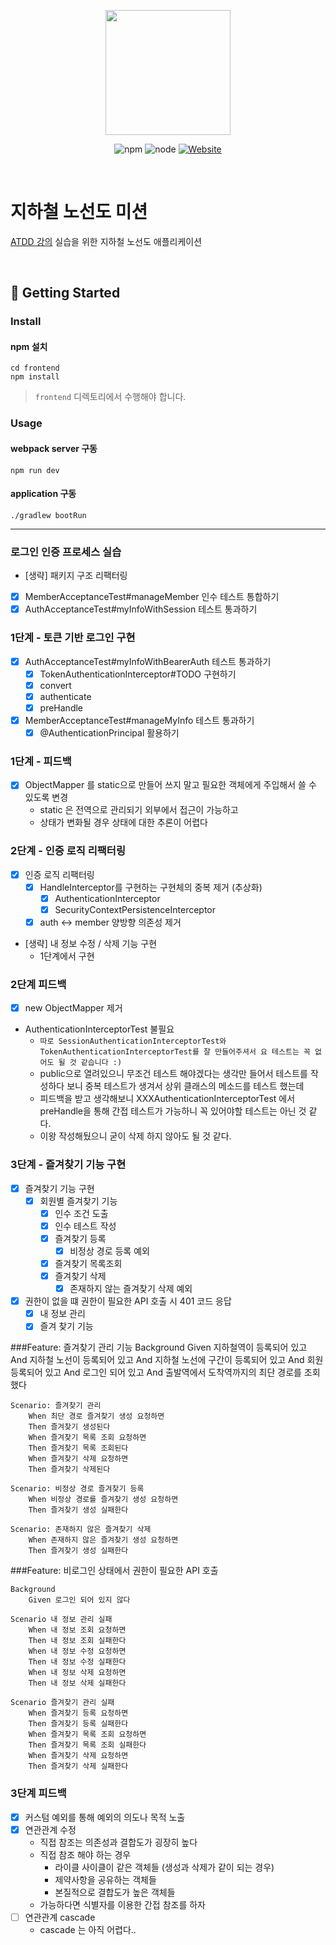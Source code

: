 <p align="center">
    <img width="200px;" src="https://raw.githubusercontent.com/woowacourse/atdd-subway-admin-frontend/master/images/main_logo.png"/>
</p>
<p align="center">
  <img alt="npm" src="https://img.shields.io/badge/npm-6.14.15-blue">
  <img alt="node" src="https://img.shields.io/badge/node-14.18.2-blue">
  <a href="https://edu.nextstep.camp/c/R89PYi5H" alt="nextstep atdd">
    <img alt="Website" src="https://img.shields.io/website?url=https%3A%2F%2Fedu.nextstep.camp%2Fc%2FR89PYi5H">
  </a>
</p>

<br>

# 지하철 노선도 미션
[ATDD 강의](https://edu.nextstep.camp/c/R89PYi5H) 실습을 위한 지하철 노선도 애플리케이션

<br>

## 🚀 Getting Started

### Install
#### npm 설치
```
cd frontend
npm install
```
> `frontend` 디렉토리에서 수행해야 합니다.

### Usage
#### webpack server 구동
```
npm run dev
```
#### application 구동
```
./gradlew bootRun
```

---

### 로그인 인증 프로세스 실습
- [생략] 패키지 구조 리팩터링
- [x] MemberAcceptanceTest#manageMember 인수 테스트 통합하기
- [x] AuthAcceptanceTest#myInfoWithSession 테스트 통과하기

### 1단계 - 토큰 기반 로그인 구현

- [x] AuthAcceptanceTest#myInfoWithBearerAuth 테스트 통과하기
  - [x] TokenAuthenticationInterceptor#TODO 구현하기
  - [x] convert
  - [x] authenticate
  - [x] preHandle
- [x] MemberAcceptanceTest#manageMyInfo 테스트 통과하기
  - [x] @AuthenticationPrincipal 활용하기

### 1단계 - 피드백
- [x] ObjectMapper 를 static으로 만들어 쓰지 말고 필요한 객체에게 주입해서 쓸 수 있도록 변경
  - static 은 전역으로 관리되기 외부에서 접근이 가능하고
  - 상태가 변화될 경우 상태에 대한 추론이 어렵다

### 2단계 - 인증 로직 리팩터링
- [x] 인증 로직 리팩터링
  - [x] HandleInterceptor를 구현하는 구현체의 중복 제거 (추상화)
    - [x] AuthenticationInterceptor
    - [x] SecurityContextPersistenceInterceptor
  - [x] auth <-> member 양방향 의존성 제거
- [생략] 내 정보 수정 / 삭제 기능 구현
  - 1단계에서 구현

### 2단계 피드백
- [x] new ObjectMapper 제거
- AuthenticationInterceptorTest 불필요
  - `따로 SessionAuthenticationInterceptorTest와 TokenAuthenticationInterceptorTest를 잘 만들어주셔서 요 테스트는 꼭 없어도 될 것 같습니다 :)`
  - public으로 열려있으니 무조건 테스트 해야겠다는 생각만 들어서 테스트를 작성하다 보니 중복 테스트가 생겨서 상위 클래스의 메소드를 테스트 했는데
  - 피드백을 받고 생각해보니 XXXAuthenticationInterceptorTest 에서 preHandle을 통해 간접 테스트가 가능하니 꼭 있어야할 테스트는 아닌 것 같다.
  - 이왕 작성해뒀으니 굳이 삭제 하지 않아도 될 것 같다.

### 3단계 - 즐겨찾기 기능 구현
- [x] 즐겨찾기 기능 구현
  - [x] 회원별 즐겨찾기 기능
    - [x] 인수 조건 도출
    - [x] 인수 테스트 작성
    - [x] 즐겨찾기 등록
      - [x] 비정상 경로 등록 예외
    - [x] 즐겨찾기 목록조회
    - [x] 즐겨찾기 삭제
      - [x] 존재하지 않는 즐겨찾기 삭제 예외
- [x] 권한이 없을 떄 권한이 필요한 API 호출 시 401 코드 응답
  - [x] 내 정보 관리
  - [x] 즐겨 찾기 기능

###Feature: 즐겨찾기 관리 기능
    Background
      Given 지하철역이 등록되어 있고
      And 지하철 노선이 등록되어 있고
      And 지하철 노선에 구간이 등록되어 있고
      And 회원 등록되어 있고
      And 로그인 되어 있고
      And 출발역에서 도착역까지의 최단 경로를 조회했다

    Scenario: 즐겨찾기 관리
        When 최단 경로 즐겨찾기 생성 요청하면
        Then 즐겨찾기 생성된다
        When 즐겨찾기 목록 조회 요청하면
        Then 즐겨찾기 목록 조회된다
        When 즐겨찾기 삭제 요청하면
        Then 즐겨찾기 삭제된다

    Scenario: 비정상 경로 즐겨찾기 등록
        When 비정상 경로를 즐겨찾기 생성 요청하면
        Then 즐겨찾기 생성 실패한다

    Scenario: 존재하지 않은 즐겨찾기 삭제
        When 존재하지 않은 즐겨찾기 생성 요청하면
        Then 즐겨찾기 생성 실패한다

###Feature: 비로그인 상태에서 권한이 필요한 API 호출
    
    Background
        Given 로그인 되어 있지 않다

    Scenario 내 정보 관리 실패
        When 내 정보 조회 요청하면
        Then 내 정보 조회 실패한다
        When 내 정보 수정 요청하면
        Then 내 정보 수정 실패한다
        When 내 정보 삭제 요청하면
        Then 내 정보 삭제 실패한다

    Scenario 즐겨찾기 관리 실패
        When 즐겨찾기 등록 요청하면
        Then 즐겨찾기 등록 실패한다
        When 즐겨찾기 목록 조회 요청하면
        Then 즐겨찾기 목록 조회 실패한다
        When 즐겨찾기 삭제 요청하면
        Then 즐겨찾기 삭제 실패한다

### 3단계 피드백
- [x] 커스텀 예외를 통해 예외의 의도나 목적 노출
- [x] 연관관계 수정
  - 직접 참조는 의존성과 결합도가 굉장히 높다
  - 직접 참조 해야 하는 경우
    - 라이클 사이클이 같은 객체들 (생성과 삭제가 같이 되는 경우)
    - 제약사항을 공유하는 객체들
    - 본질적으로 결합도가 높은 객체들
  - 가능하다면 식별자를 이용한 간접 참조를 하자
- [ ] 연관관계 cascade
  - cascade 는 아직 어렵다..